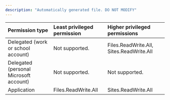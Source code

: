 ```yaml
---
description: "Automatically generated file. DO NOT MODIFY"
---
```


|Permission type|Least privileged permission|Higher privileged permissions|
|:---|:---|:---|
|Delegated (work or school account)|Not supported.|Files.ReadWrite.All, Sites.ReadWrite.All|
|Delegated (personal Microsoft account)|Not supported.|Not supported.|
|Application|Files.ReadWrite.All|Sites.ReadWrite.All|

